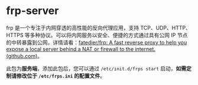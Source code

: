 # frp-server

frp 是一个专注于内网穿透的高性能的反向代理应用，支持 TCP、UDP、HTTP、HTTPS 等多种协议。可以将内网服务以安全、便捷的方式通过具有公网 IP 节点的中转暴露到公网，详情请看：[fatedier/frp: A fast reverse proxy to help you expose a local server behind a NAT or firewall to the internet. (github.com)](https://github.com/fatedier/frp)。

此包为**服务端**，添加此包后，您可以通过 `/etc/init.d/frps start` 启动，**如需定制请修改位于 `/etc/frps.ini` 的配置文件**。
